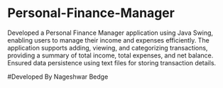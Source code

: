 # Personal-Finance-Manager
Developed a Personal Finance Manager application using Java Swing, enabling users to manage their income and expenses efficiently. The application supports adding, viewing, and categorizing transactions, providing a summary of total income, total expenses, and net balance. Ensured data persistence using text files for storing transaction details.

#Developed By Nageshwar Bedge
